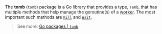 The **tomb** (`tomb`) package is a Go library that provides a type, `Tomb`, that has multiple methods that help manage
the goroutine(s) of a [worker](worker.md). The most important such methods are
[`Kill`](https://pkg.go.dev/gopkg.in/tomb.v2#Tomb.Kill) and [`Wait`](https://pkg.go.dev/gopkg.in/tomb.v2#Tomb.Wait).

> See more: [Go packages | `tomb`](https://pkg.go.dev/gopkg.in/tomb.v2)